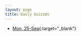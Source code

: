 ```yaml
---
layout: page
title: Daily Quizzes
---
```


* [Mon, 25-Sep](https://goo.gl/forms/3DjwWTuGUSgM4TJt1){:target="_blank"}

<!--
* [Wed, 27-Sep](https://goo.gl/forms/wiIKrnPNRMR0s5jW2){:target="_blank"}
* [Fri, 29-Sep](https://goo.gl/forms/jWmKTyc3I8RNX8Wy1){:target="_blank"}
-->

